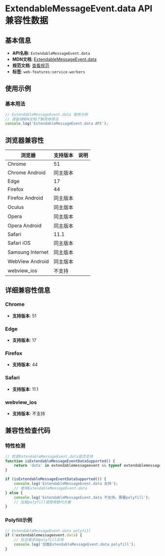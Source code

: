 # ExtendableMessageEvent.data API 兼容性数据

## 基本信息

- **API名称**: `ExtendableMessageEvent.data`
- **MDN文档**: [ExtendableMessageEvent.data](https://developer.mozilla.org/docs/Web/API/ExtendableMessageEvent/data)
- **规范文档**: [查看规范](https://w3c.github.io/ServiceWorker/#extendablemessage-event-data)
- **标签**: `web-features:service-workers`

## 使用示例

### 基本用法

```javascript
// ExtendableMessageEvent.data 使用示例
// 请查阅MDN文档了解具体用法
console.log('ExtendableMessageEvent.data API');
```

## 浏览器兼容性

| 浏览器 | 支持版本 | 说明 |
|--------|----------|------|
| Chrome | 51 |  |
| Chrome Android | 同主版本 |  |
| Edge | 17 |  |
| Firefox | 44 |  |
| Firefox Android | 同主版本 |  |
| Oculus | 同主版本 |  |
| Opera | 同主版本 |  |
| Opera Android | 同主版本 |  |
| Safari | 11.1 |  |
| Safari iOS | 同主版本 |  |
| Samsung Internet | 同主版本 |  |
| WebView Android | 同主版本 |  |
| webview_ios | 不支持 |  |

## 详细兼容性信息

### Chrome

- **支持版本**: 51

### Edge

- **支持版本**: 17

### Firefox

- **支持版本**: 44

### Safari

- **支持版本**: 11.1

### webview_ios

- **支持版本**: 不支持

## 兼容性检查代码

### 特性检测

```javascript
// 检查ExtendableMessageEvent.data是否支持
function isExtendableMessageEventDataSupported() {
    return 'data' in extendablemessageevent && typeof extendablemessageevent.data === 'function';
}

if (isExtendableMessageEventDataSupported()) {
    console.log('ExtendableMessageEvent.data 支持');
    // 使用ExtendableMessageEvent.data
} else {
    console.log('ExtendableMessageEvent.data 不支持，需要polyfill');
    // 加载polyfill或使用替代方案
}
```

### Polyfill示例

```javascript
// ExtendableMessageEvent.data polyfill
if (!extendablemessageevent.data) {
    // 在这里添加polyfill实现
    console.log('加载ExtendableMessageEvent.data polyfill');
}
```

